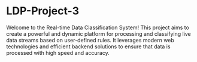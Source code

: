 # LDP-Project-3
Welcome to the Real-time Data Classification System! This project aims to create a powerful and dynamic platform for processing and classifying live data streams based on user-defined rules. It leverages modern web technologies and efficient backend solutions to ensure that data is processed with high speed and accuracy.
